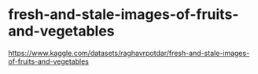 # fresh-and-stale-images-of-fruits-and-vegetables
https://www.kaggle.com/datasets/raghavrpotdar/fresh-and-stale-images-of-fruits-and-vegetables
